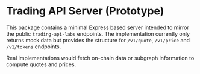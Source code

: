 # Trading API Server (Prototype)

This package contains a minimal Express based server intended to mirror the public
`trading-api-labs` endpoints. The implementation currently only returns mock
data but provides the structure for `/v1/quote`, `/v1/price` and `/v1/tokens`
endpoints.

Real implementations would fetch on-chain data or subgraph information to
compute quotes and prices.
